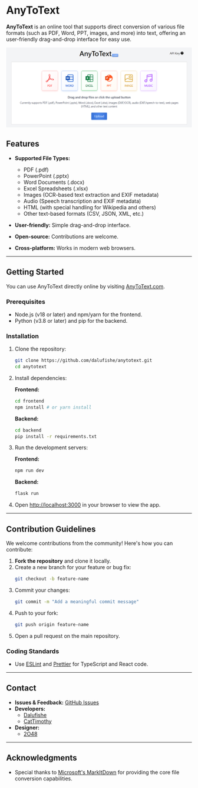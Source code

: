 # AnyToText
**AnyToText** is an online tool that supports direct conversion of various file formats (such as PDF, Word, PPT, images, and more) into text, offering an user-friendly drag-and-drop interface for easy use.

![](/about.png)

## Features
- **Supported File Types:**
  - PDF (.pdf)
  - PowerPoint (.pptx)
  - Word Documents (.docx)
  - Excel Spreadsheets (.xlsx)
  - Images (OCR-based text extraction and EXIF metadata)
  - Audio (Speech transcription and EXIF metadata)
  - HTML (with special handling for Wikipedia and others)
  - Other text-based formats (CSV, JSON, XML, etc.)

- **User-friendly:** Simple drag-and-drop interface.
- **Open-source:** Contributions are welcome.
- **Cross-platform:** Works in modern web browsers.

---


## Getting Started


You can use AnyToText directly online by visiting [AnyToText.com](https://anytotext.com).


### Prerequisites
- Node.js (v18 or later) and npm/yarn for the frontend.
- Python (v3.8 or later) and pip for the backend.

### Installation

1. Clone the repository:
   ```bash
   git clone https://github.com/dalufishe/anytotext.git
   cd anytotext
   ```

2. Install dependencies:

   **Frontend:**
   ```bash
   cd frontend
   npm install # or yarn install
   ```

   **Backend:**
   ```bash
   cd backend
   pip install -r requirements.txt
   ```

3. Run the development servers:

   **Frontend:**
   ```bash
   npm run dev
   ```

   **Backend:**
   ```bash
   flask run
   ```

4. Open [http://localhost:3000](http://localhost:3000) in your browser to view the app.

---

## Contribution Guidelines
We welcome contributions from the community! Here's how you can contribute:

1. **Fork the repository** and clone it locally.
2. Create a new branch for your feature or bug fix:
   ```bash
   git checkout -b feature-name
   ```
3. Commit your changes:
   ```bash
   git commit -m "Add a meaningful commit message"
   ```
4. Push to your fork:
   ```bash
   git push origin feature-name
   ```
5. Open a pull request on the main repository.

### Coding Standards
- Use [ESLint](https://eslint.org/) and [Prettier](https://prettier.io/) for TypeScript and React code.

---

## Contact
- **Issues & Feedback:** [GitHub Issues](https://github.com/Dalufishe/anytotext/issues)
- **Developers:**
  - [Dalufishe](https://github.com/Dalufishe)
  - [CatTimothy](https://github.com/CatTimothy)
- **Designer:**
  - [2O48](#)

---

## Acknowledgments
- Special thanks to [Microsoft's MarkItDown](https://github.com/microsoft/markitdown) for providing the core file conversion capabilities.
